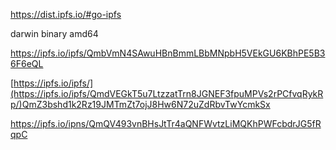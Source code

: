 https://dist.ipfs.io/#go-ipfs



darwin binary amd64



https://ipfs.io/ipfs/QmbVmN4SAwuHBnBmmLBbMNpbH5VEkGU6KBhPE5B36F6eQL



[https://ipfs.io/ipfs/](https://ipfs.io/ipfs/QmdVEGkT5u7LtzzatTrn8JGNEF3fpuMPVs2rPCfvqRykRp/)QmZ3bshd1k2Rz19JMTmZt7ojJ8Hw6N72uZdRbvTwYcmkSx



https://ipfs.io/ipns/QmQV493vnBHsJtTr4aQNFWvtzLiMQKhPWFcbdrJG5fRqpC 

